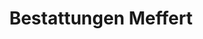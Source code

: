 ---
title: "Bestattungen Meffert"
url: /horhausen-westerwald/bestattungen-meffert/
shop: Bestattungen
---